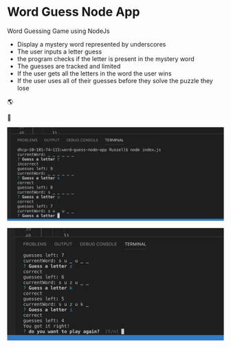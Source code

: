 # Word Guess Node App
Word Guessing Game using NodeJs

* Display a mystery word represented by underscores
* The user inputs a letter guess
* the program checks if the letter is present in the mystery word
* The guesses are tracked and limited
* If the user gets all the letters in the word the user wins
* If the user uses all of their guesses before they solve the puzzle they lose

:earth_americas:

:water_buffalo:

![Game Play](./assets/game_play.png)

![Game Play](./assets/game_play2.png)





